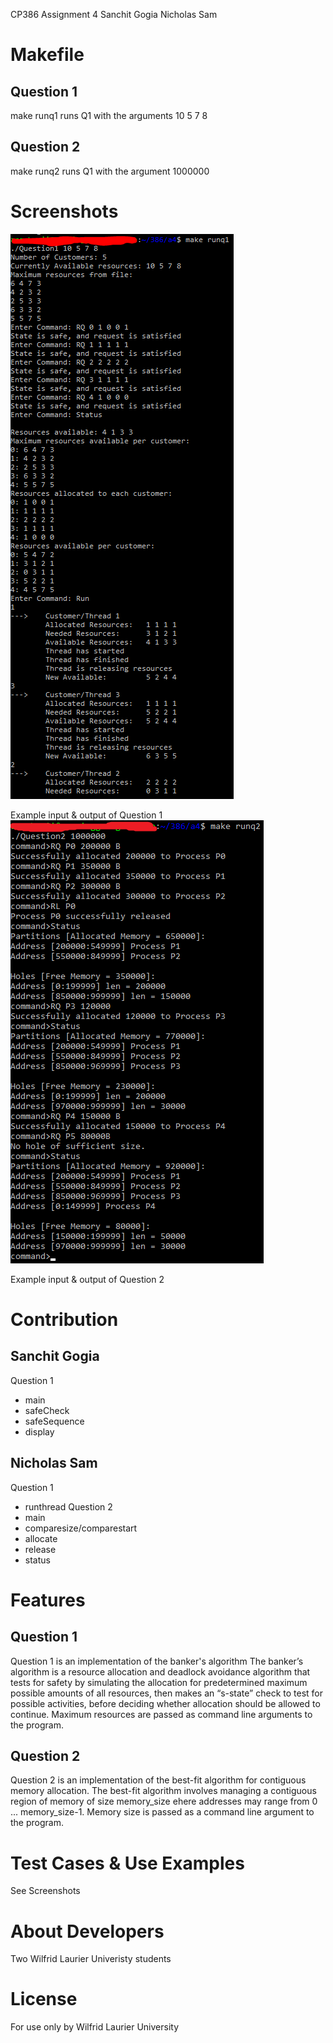 CP386 Assignment 4
Sanchit Gogia
Nicholas Sam

# Makefile
## Question 1
make runq1
runs Q1 with the arguments 10 5 7 8
## Question 2
make runq2
runs Q1 with the argument 1000000

# Screenshots
<a href="https://github.com/SanchitGogia/CP386-A4/blob/master/readme/Q1.PNG">
	<img src="https://github.com/SanchitGogia/CP386-A4/blob/master/readme/Q1.PNG" />
</a>

Example input & output of Question 1
<a href="https://github.com/SanchitGogia/CP386-A4/blob/master/readme/Q2.PNG">
	<img src="https://github.com/SanchitGogia/CP386-A4/blob/master/readme/Q2.PNG" />
</a>

Example input & output of Question 2

# Contribution
## Sanchit Gogia
Question 1
- main
- safeCheck
- safeSequence
- display
## Nicholas Sam
Question 1
- runthread
Question 2
- main
- comparesize/comparestart
- allocate
- release
- status

# Features
## Question 1
Question 1 is an implementation of the banker's algorithm
The banker’s algorithm is a resource allocation and deadlock avoidance algorithm 
that tests for safety by simulating the allocation for predetermined maximum possible 
amounts of all resources, then makes an “s-state” check to test for possible activities, 
before deciding whether allocation should be allowed to continue.
Maximum resources are passed as command line arguments to the program.
## Question 2
Question 2 is an implementation of the best-fit algorithm for contiguous
memory allocation. The best-fit algorithm involves managing a contiguous region
of memory of size memory_size ehere addresses may range from 0 ... memory_size-1.
Memory size is passed as a command line argument to the program.

# Test Cases & Use Examples
See Screenshots

# About Developers
Two Wilfrid Laurier Univeristy students 

# License
For use only by Wilfrid Laurier University